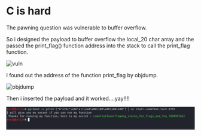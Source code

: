 # C is hard  

The pawning question was vulnerable to buffer overflow. 

So i designed the payload to buffer overflow the local_20 char array and the passed the print_flag() function address into the stack to call the print_flag function.

![vuln](./vuln.PNG)

I found out the address of the function print_flag by objdump.

![objdump](./objdump.PNG)

Then i inserted the payload and it worked....yay!!!!

![payload](./payload.PNG)
